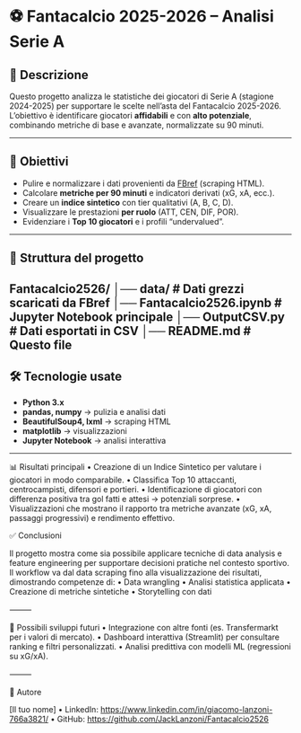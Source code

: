 # ⚽ Fantacalcio 2025-2026 – Analisi Serie A

## 📌 Descrizione
Questo progetto analizza le statistiche dei giocatori di Serie A (stagione 2024-2025) per supportare le scelte nell’asta del Fantacalcio 2025-2026.  
L’obiettivo è identificare giocatori **affidabili** e con **alto potenziale**, combinando metriche di base e avanzate, normalizzate su 90 minuti.

---

## 🎯 Obiettivi
- Pulire e normalizzare i dati provenienti da [FBref](https://fbref.com/) (scraping HTML).
- Calcolare **metriche per 90 minuti** e indicatori derivati (xG, xA, ecc.).
- Creare un **indice sintetico** con tier qualitativi (A, B, C, D).
- Visualizzare le prestazioni **per ruolo** (ATT, CEN, DIF, POR).
- Evidenziare i **Top 10 giocatori** e i profili “undervalued”.

---

## 📂 Struttura del progetto
Fantacalcio2526/
│── data/                  # Dati grezzi scaricati da FBref
│── Fantacalcio2526.ipynb  # Jupyter Notebook principale
│── OutputCSV.py           # Dati esportati in CSV
│── README.md              # Questo file
---

## 🛠️ Tecnologie usate
- **Python 3.x**
- **pandas, numpy** → pulizia e analisi dati
- **BeautifulSoup4, lxml** → scraping HTML
- **matplotlib** → visualizzazioni
- **Jupyter Notebook** → analisi interattiva

---

📊 Risultati principali
	•	Creazione di un Indice Sintetico per valutare i giocatori in modo comparabile.
	•	Classifica Top 10 attaccanti, centrocampisti, difensori e portieri.
	•	Identificazione di giocatori con differenza positiva tra gol fatti e attesi → potenziali sorprese.
	•	Visualizzazioni che mostrano il rapporto tra metriche avanzate (xG, xA, passaggi progressivi) e rendimento effettivo.

✅ Conclusioni

Il progetto mostra come sia possibile applicare tecniche di data analysis e feature engineering per supportare decisioni pratiche nel contesto sportivo.
Il workflow va dal data scraping fino alla visualizzazione dei risultati, dimostrando competenze di:
	•	Data wrangling
	•	Analisi statistica applicata
	•	Creazione di metriche sintetiche
	•	Storytelling con dati

⸻

🔮 Possibili sviluppi futuri
	•	Integrazione con altre fonti (es. Transfermarkt per i valori di mercato).
	•	Dashboard interattiva (Streamlit) per consultare ranking e filtri personalizzati.
	•	Analisi predittiva con modelli ML (regressioni su xG/xA).

⸻

👤 Autore

[Il tuo nome]
	•	LinkedIn: https://www.linkedin.com/in/giacomo-lanzoni-766a3821/
	•	GitHub: https://github.com/JackLanzoni/Fantacalcio2526
